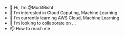 - 👋 Hi, I’m @MuditBisht
- 👀 I’m interested in Cloud Coputing, Machine Learning
- 🌱 I’m currently learning AWS Cloud, Machine Learning
- 💞️ I’m looking to collaborate on ...
- 📫 How to reach me 

<!---
MuditBisht/MuditBisht is a ✨ special ✨ repository because its `README.md` (this file) appears on your GitHub profile.
You can click the Preview link to take a look at your changes.
--->
